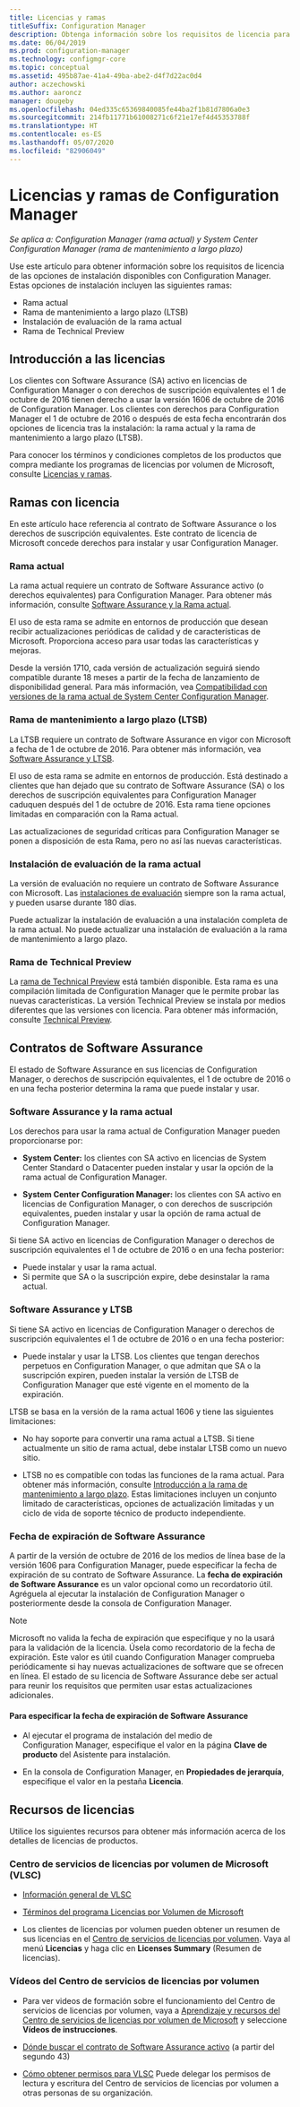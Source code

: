```yaml
---
title: Licencias y ramas
titleSuffix: Configuration Manager
description: Obtenga información sobre los requisitos de licencia para las opciones de instalación disponibles con Configuration Manager
ms.date: 06/04/2019
ms.prod: configuration-manager
ms.technology: configmgr-core
ms.topic: conceptual
ms.assetid: 495b87ae-41a4-49ba-abe2-d4f7d22ac0d4
author: aczechowski
ms.author: aaroncz
manager: dougeby
ms.openlocfilehash: 04ed335c65369840085fe44ba2f1b81d7806a0e3
ms.sourcegitcommit: 214fb11771b61008271c6f21e17ef4d45353788f
ms.translationtype: HT
ms.contentlocale: es-ES
ms.lasthandoff: 05/07/2020
ms.locfileid: "82906049"
---
```

# <a name="licensing-and-branches-for-configuration-manager"></a>Licencias y ramas de Configuration Manager

*Se aplica a: Configuration Manager (rama actual) y System Center Configuration Manager (rama de mantenimiento a largo plazo)*

Use este artículo para obtener información sobre los requisitos de licencia de las opciones de instalación disponibles con Configuration Manager. Estas opciones de instalación incluyen las siguientes ramas:

- Rama actual
- Rama de mantenimiento a largo plazo (LTSB)
- Instalación de evaluación de la rama actual
- Rama de Technical Preview

## <a name="licensing-overview"></a>Introducción a las licencias

Los clientes con Software Assurance (SA) activo en licencias de Configuration Manager o con derechos de suscripción equivalentes el 1 de octubre de 2016 tienen derecho a usar la versión 1606 de octubre de 2016 de Configuration Manager. Los clientes con derechos para Configuration Manager el 1 de octubre de 2016 o después de esta fecha encontrarán dos opciones de licencia tras la instalación: la rama actual y la rama de mantenimiento a largo plazo (LTSB).

Para conocer los términos y condiciones completos de los productos que compra mediante los programas de licencias por volumen de Microsoft, consulte [Licencias y ramas](https://www.microsoftvolumelicensing.com/DocumentSearch.aspx?mode=1).


## <a name="licensed-branches"></a>Ramas con licencia

En este artículo hace referencia al contrato de Software Assurance o los derechos de suscripción equivalentes. Este contrato de licencia de Microsoft concede derechos para instalar y usar Configuration Manager.

### <a name="current-branch"></a>Rama actual

La rama actual requiere un contrato de Software Assurance activo (o derechos equivalentes) para Configuration Manager. Para obtener más información, consulte [Software Assurance y la Rama actual](#software-assurance-and-the-current-branch).

El uso de esta rama se admite en entornos de producción que desean recibir actualizaciones periódicas de calidad y de características de Microsoft. Proporciona acceso para usar todas las características y mejoras.

Desde la versión 1710, cada versión de actualización seguirá siendo compatible durante 18 meses a partir de la fecha de lanzamiento de disponibilidad general. Para más información, vea [Compatibilidad con versiones de la rama actual de System Center Configuration Manager](../servers/manage/current-branch-versions-supported.md).

### <a name="long-term-servicing-branch-ltsb"></a>Rama de mantenimiento a largo plazo (LTSB)

La LTSB requiere un contrato de Software Assurance en vigor con Microsoft a fecha de 1 de octubre de 2016. Para obtener más información, vea [Software Assurance y LTSB](#software-assurance-and-the-ltsb).

El uso de esta rama se admite en entornos de producción. Está destinado a clientes que han dejado que su contrato de Software Assurance (SA) o los derechos de suscripción equivalentes para Configuration Manager caduquen después del 1 de octubre de 2016. Esta rama tiene opciones limitadas en comparación con la Rama actual.

Las actualizaciones de seguridad críticas para Configuration Manager se ponen a disposición de esta Rama, pero no así las nuevas características.

### <a name="evaluation-installation-of-the-current-branch"></a>Instalación de evaluación de la rama actual

La versión de evaluación no requiere un contrato de Software Assurance con Microsoft. Las [instalaciones de evaluación](https://www.microsoft.com/evalcenter/evaluate-system-center-configuration-manager-and-endpoint-protection) siempre son la rama actual, y pueden usarse durante 180 días.

Puede actualizar la instalación de evaluación a una instalación completa de la rama actual. No puede actualizar una instalación de evaluación a la rama de mantenimiento a largo plazo.

### <a name="technical-preview-branch"></a>Rama de Technical Preview

La [rama de Technical Preview](https://www.microsoft.com/evalcenter/evaluate-system-center-configuration-manager-and-endpoint-protection-technical-preview) está también disponible. Esta rama es una compilación limitada de Configuration Manager que le permite probar las nuevas características. La versión Technical Preview se instala por medios diferentes que las versiones con licencia. Para obtener más información, consulte [Technical Preview](../get-started/technical-preview.md).


## <a name="software-assurance-agreements"></a>Contratos de Software Assurance

El estado de Software Assurance en sus licencias de Configuration Manager, o derechos de suscripción equivalentes, el 1 de octubre de 2016 o en una fecha posterior determina la rama que puede instalar y usar.

### <a name="software-assurance-and-the-current-branch"></a>Software Assurance y la rama actual

Los derechos para usar la rama actual de Configuration Manager pueden proporcionarse por:

- **System Center:** los clientes con SA activo en licencias de System Center Standard o Datacenter pueden instalar y usar la opción de la rama actual de Configuration Manager.

- **System Center Configuration Manager:** los clientes con SA activo en licencias de Configuration Manager, o con derechos de suscripción equivalentes, pueden instalar y usar la opción de rama actual de Configuration Manager.

Si tiene SA activo en licencias de Configuration Manager o derechos de suscripción equivalentes el 1 de octubre de 2016 o en una fecha posterior:

- Puede instalar y usar la rama actual.
- Si permite que SA o la suscripción expire, debe desinstalar la rama actual.

### <a name="software-assurance-and-the-ltsb"></a>Software Assurance y LTSB

Si tiene SA activo en licencias de Configuration Manager o derechos de suscripción equivalentes el 1 de octubre de 2016 o en una fecha posterior:

- Puede instalar y usar la LTSB. Los clientes que tengan derechos perpetuos en Configuration Manager, o que admitan que SA o la suscripción expiren, pueden instalar la versión de LTSB de Configuration Manager que esté vigente en el momento de la expiración.

LTSB se basa en la versión de la rama actual 1606 y tiene las siguientes limitaciones:

- No hay soporte para convertir una rama actual a LTSB. Si tiene actualmente un sitio de rama actual, debe instalar LTSB como un nuevo sitio.  

- LTSB no es compatible con todas las funciones de la rama actual. Para obtener más información, consulte [Introducción a la rama de mantenimiento a largo plazo](introduction-to-the-ltsb.md). Estas limitaciones incluyen un conjunto limitado de características, opciones de actualización limitadas y un ciclo de vida de soporte técnico de producto independiente.  

### <a name="software-assurance-expiration-date"></a>Fecha de expiración de Software Assurance

A partir de la versión de octubre de 2016 de los medios de línea base de la versión 1606 para Configuration Manager, puede especificar la fecha de expiración de su contrato de Software Assurance. La **fecha de expiración de Software Assurance** es un valor opcional como un recordatorio útil. Agréguela al ejecutar la instalación de Configuration Manager o posteriormente desde la consola de Configuration Manager.

> [!NOTE]
> Microsoft no valida la fecha de expiración que especifique y no la usará para la validación de la licencia. Úsela como recordatorio de la fecha de expiración. Este valor es útil cuando Configuration Manager comprueba periódicamente si hay nuevas actualizaciones de software que se ofrecen en línea. El estado de su licencia de Software Assurance debe ser actual para reunir los requisitos que permiten usar estas actualizaciones adicionales.

#### <a name="to-specify-the-software-assurance-expiration-date"></a>Para especificar la fecha de expiración de Software Assurance

- Al ejecutar el programa de instalación del medio de Configuration Manager, especifique el valor en la página **Clave de producto** del Asistente para instalación.

- En la consola de Configuration Manager, en **Propiedades de jerarquía**, especifique el valor en la pestaña **Licencia**.


## <a name="licensing-resources"></a>Recursos de licencias

Utilice los siguientes recursos para obtener más información acerca de los detalles de licencias de productos.

### <a name="microsoft-volume-licensing-service-center-vlsc"></a>Centro de servicios de licencias por volumen de Microsoft (VLSC)

- [Información general de VLSC](https://www.microsoft.com/Licensing/existing-customer/vlsc-training-and-resources.aspx)

- [Términos del programa Licencias por Volumen de Microsoft](https://www.microsoftvolumelicensing.com/DocumentSearch.aspx?mode=1)

- Los clientes de licencias por volumen pueden obtener un resumen de sus licencias en el [Centro de servicios de licencias por volumen](https://www.microsoft.com/Licensing/servicecenter/default.aspx). Vaya al menú **Licencias** y haga clic en **Licenses Summary** (Resumen de licencias).

### <a name="vlsc-videos"></a>Vídeos del Centro de servicios de licencias por volumen

- Para ver videos de formación sobre el funcionamiento del Centro de servicios de licencias por volumen, vaya a [Aprendizaje y recursos del Centro de servicios de licencias por volumen de Microsoft](https://www.microsoft.com/licensing/existing-customer/vlsc-training-and-resources) y seleccione **Vídeos de instrucciones**.

- [Dónde buscar el contrato de Software Assurance activo](https://www.microsoft.com/showcase/video.aspx?uuid=fe1846cb-1d26-49fc-b064-57b25dcc31a0) (a partir del segundo 43)  

- [Cómo obtener permisos para VLSC](https://www.microsoft.com/showcase/video.aspx?uuid=ac4ed1ca-d0a9-43cd-89fa-74ccb555dec4) Puede delegar los permisos de lectura y escritura del Centro de servicios de licencias por volumen a otras personas de su organización.
